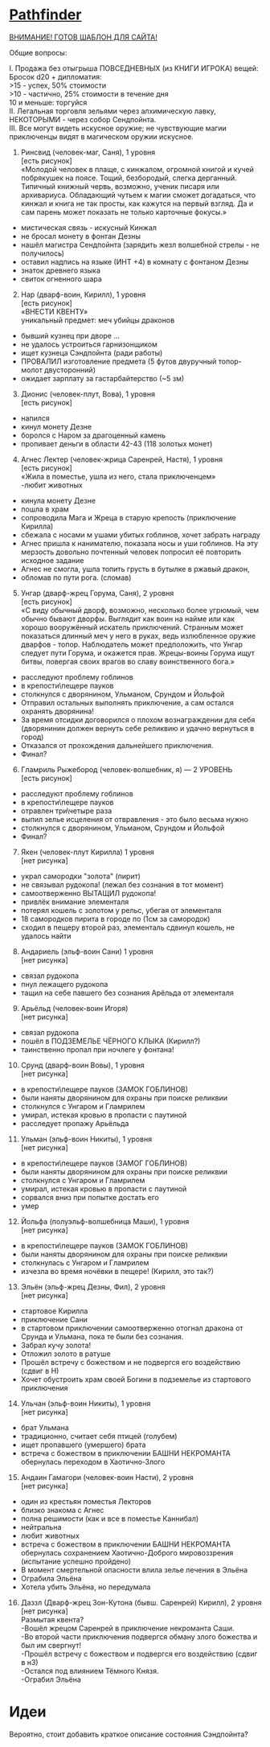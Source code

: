 ﻿# [Pathfinder](https://github.com/Brawlence/Pathfinder)

[ВНИМАНИЕ! ГОТОВ ШАБЛОН ДЛЯ САЙТА!](template.html)

Общие вопросы:   


I. Продажа без отыгрыша ПОВСЕДНЕВНЫХ (из КНИГИ ИГРОКА) вещей:   
Бросок d20 + дипломатия:   
    >15 - успех, 50% стоимости   
    >10 - частично, 25% стоимости в течение дня   
    10 и меньше: торгуйся   
II. Легальная торговля зельями через алхимическую лавку, НЕКОТОРЫМИ - через собор Сендпойнта.   
III. Все могут видеть искусное оружие; не чувствующие магии приключенцы видят в магическом оружии искусное.   
   
   
1. Ринсвид (человек-маг, Саня), 1 уровня   
[есть рисунок]   
«Молодой человек в плаще, с кинжалом, огромной книгой и кучей побрякушек на поясе. Тощий, безбородый, слегка дерганный. Типичный книжный червь, возможно, ученик писаря или архивариуса. Обладающий чутьем к магии сможет догадаться, что кинжал и книга не так просты, как кажутся на первый взгляд. Да и сам парень может показать не только карточные фокусы.»   
- мистическая связь - искусный Кинжал
- не бросал монету в фонтан Дезны
- нашёл магистра Сендпойнта (зарядить жезл волшебной стрелы - не получилось)
- оставил надпись на языке (ИНТ +4) в комнату с фонтаном Дезны
- знаток древнего языка
- свиток огненного шара

2. Нар (дварф-воин, Кирилл), 1 уровня   
[есть рисунок]   
«ВНЕСТИ КВЕНТУ»   
уникальный предмет: меч убийцы драконов   
- бывший кузнец при дворе ...
- не удалось устроиться гарнизонщиком
- ищет кузнеца Сэндпойнта (ради работы)
- ПРОВАЛИЛ изготовление предмета (5 футов двуручный топор-молот двусторонний)
- ожидает зарплату за гастарбайтерство (~5 зм)

3. Дионис (человек-плут, Вова), 1 уровня      
[есть рисунок]   
- напился   
- кинул монету Дезне
- боролся с Наром за драгоценный камень
- пропивает деньги в области 42-43 (118 золотых монет)

4. Агнес Лектер (человек-жрица Саренрей, Настя), 1 уровня      
[есть рисунок]   
«Жила в поместье, ушла из него, стала приключенцем»   
-любит животных
- кинула монету Дезне
- пошла в храм
- сопроводила Мага и Жреца в старую крепость (приключение Кирилла)
- сбежала с носами м ушами убитых гоблинов, хочет забрать награду
- Агнес пришла к нанимателю, показала носы и уши гоблинов. На эту мерзость довольно почтенный человек попросил её повторить исходное задание
- Агнес не смогла, ушла топить грусть в бутылке в ржавый дракон, 
- обломав по пути рога. (сломав)

5. Унгар (дварф-жрец Горума, Саня), 2 уровня      
[есть рисунок]   
«С виду обычный дворф, возможно, несколько более угрюмый, чем обычно бывают дворфы. Выглядит как воин на найме или как хорошо вооружённый искатель приключений. Странным может показаться длинный меч у него в руках, ведь излюбленное оружие дварфов - топор. Наблюдатель может предположить, что Унгар следует пути Горума, и окажется прав. Жрецы-воины Горума ищут битвы, повергая своих врагов во славу воинственного бога.»   
- расследуют проблему гоблинов
- в крепости\пещере пауков
- столкнулся с дворянином, Ульманом, Срундом и Йольфой
- Отправил остальных выполнять приключение, а сам остался охранять дворянина!
- За время отсидки договорился о плохом вознаграждении для себя (дворянинин должен вернуть себе реликвию и удачно вернуться в город)
- Отказался от прохождения дальнейшего приключения.
- Финал?

6. Гламриль Рыжебород (человек-волшебник, я) — 2 УРОВЕНЬ   
[есть рисунок]   
- расследуют проблему гоблинов
- в крепости\пещере пауков
- отравлен три\четыре раза
- выпил зелье исцеления от отвравления - это было весьма нужно
- столкнулся с дворянином, Ульманом, Срундом и Йольфой
- Финал?

7. Якен (человек-плут Кирилла) 1 уровня   
[нет рисунка]   
- украл самородки "золота" (пирит)
- не связывал рудокопа! (лежал без сознания в тот момент)
- самоотверженно ВЫТАЩИЛ рудокопа! 
- привлёк внимание элементаля
- потерял кошель с золотом у рельс, убегая от элементаля
- 18 самородков пирита в городе по (1см за самородок)
- сходил в пещеру второй раз, элементаль сдвинул кошель, не удалось найти

8. Андариель (эльф-воин Сани) 1 уровня      
[нет рисунка]      
- связал рудокопа
- пнул лежащего рудокопа
- тащил на себе павшего без сознания Арёльда от элементаля

9. Арьёльд (человек-воин Игоря)      
[нет рисунка]      
- связал рудокопа
- пошёл в ПОДЗЕМЕЛЬЕ ЧЁРНОГО КЛЫКА (Кирилл?)
- таинственно пропал при ночлеге у фонтана!

10. Срунд (дварф-воин Вовы),  1 уровня   
[нет рисунка]    
- в крепости\пещере пауков (ЗАМОК ГОБЛИНОВ)
- были наняты дворянином для охраны при поиске реликвии
- столкнулся с Унгаром и Гламрилем
- умирал, истекая кровью в пропасти с паутиной
- расследует пропажу Арьёльда

11. Ульман (эльф-воин Никиты),  1 уровня   
[нет рисунка]    
- в крепости\пещере пауков (ЗАМОГ ГОБЛИНОВ)
- были наняты дворянином для охраны при поиске реликвии
- столкнулся с Унгаром и Гламрилем
- умирал, истекая кровью в пропасти с паутиной
- сорвался вниз при попытке достать его
- умер

12. Йольфа (полуэльф-волшебница Маши),  1 уровня   
[нет рисунка]    
- в крепости\пещере пауков (ЗАМОК ГОБЛИНОВ)
- были наняты дворянином для охраны при поиске реликвии
- столкнулась с Унгаром и Гламрилем
- изчезла во время ночёвки в пещере! (Кирилл, это так?)   

13. Эльён (эльф-жрец Дезны, Фил), 2 уровня   
[нет рисунка]    
- стартовое Кирилла
- приключение Сани
- в стартовом приключении самоотверженно отогнал дракона от Срунда и Ульмана, пока те были без сознания.
- Забрал кучу золота!
- Отложил золото в ратуше    
- Прошёл встречу с божеством и не подвергся его воздействию (сдвиг в Н)
- Хочет обустроить храм своей Богини в подземелье из стартового приключения

14. Ульчан (эльф-воин Никиты), 1 уровня   
[нет рисунка]
- брат Ульмана
- традиционно, считает себя птицей (голубем)
- ищет пропавшего (умершего) брата
- встреча с божеством в приключении БАШНИ НЕКРОМАНТА обернулась переходом в Хаотично-Злого    

15. Андаин Гамагори (человек-воин Насти), 2 уровня   
[нет рисунка]    
- один из крестьян поместья Лекторов
- близко знакома с Агнес 
- полна решимости (как и все в поместье Каннибал)
- нейтральна
- любит животных
- встреча с божеством в приключении БАШНИ НЕКРОМАНТА обернулась сохранением Хаотично-Доброго мировоззрения (испытание успешно пройдено)  
- В момент смертельной опасности влила зелье лечения в Эльёна
- Ограбила Эльёна    
- Хотела убить Эльёна, но передумала    


16. Даззл (Дварф-жрец Зон-Кутона (бывш. Саренрей) Кирилл), 2 уровня    
[нет рисунка]     
Размытая квента?     
-Вошёл жрецом Саренрей в приключение некроманта Саши.    
-Во второй части приключения подвергся обману злого божества и был им свергнут!  
-Прошёл встречу с божеством и подвергся его воздействию (сдвиг в нЗ)      
-Остался под влиянием Тёмного Князя.     
-Ограбил Эльёна    


# Идеи

Вероятно, стоит добавить краткое описание состояния Сэндпойнта?